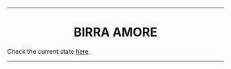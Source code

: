 <hr />
<h1 align="center">BIRRA AMORE</h1>

<p>
  Check the current state <a href="https://lucaam.github.io/amorebirra">here</a>.
<p>
<hr />

